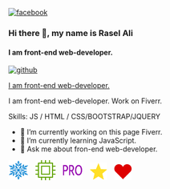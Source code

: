 [<img src='https://cdn.jsdelivr.net/npm/simple-icons@3.0.1/icons/facebook.svg' alt='facebook' height='40'>](https://www.facebook.com/https://www.facebook.com/profile.php?id=100035641064739)

### Hi there 👋, my name is Rasel Ali
#### I am front-end web-developer.

[<img src='https://cdn.jsdelivr.net/npm/simple-icons@3.0.1/icons/github.svg' alt='github' height='40'>](https://github.com/https://github.com/Wd-Rasel)

[I am front-end web-developer.](https://scontent.fdac22-1.fna.fbcdn.net/v/t39.30808-6/c0.62.472.472a/s526x395/256525390_603676084163755_5325021752470396710_n.jpg?_nc_cat=101&ccb=1-5&_nc_sid=09cbfe&_nc_ohc=8Vmi0ovVaHIAX9WQ66X&tn=bPKtVh-q8OJQ7G6W&_nc_ht=scontent.fdac22-1.fna&oh=00_AT8qXo2r32T9XjsgFQ8GcHOhHHdiwuBwYIvE_d2z03WyLA&oe=61CDD222)

I am front-end web-developer. Work on Fiverr.

Skills:  JS / HTML / CSS/BOOTSTRAP/JQUERY

- 🔭 I’m currently working on this page Fiverr. 
- 🌱 I’m currently learning JavaScript. 
- 💬 Ask me about fron-end web-developer. 
  

<a href='https://archiveprogram.github.com/'><img src='https://raw.githubusercontent.com/acervenky/animated-github-badges/master/assets/acbadge.gif' width='40' height='40'></a> <a href='https://docs.github.com/en/developers'><img src='https://raw.githubusercontent.com/acervenky/animated-github-badges/master/assets/devbadge.gif' width='40' height='40'></a> <a href='https://github.com/pricing'><img src='https://raw.githubusercontent.com/acervenky/animated-github-badges/master/assets/pro.gif' width='40' height='40'></a> <a href='https://stars.github.com/'><img src='https://raw.githubusercontent.com/acervenky/animated-github-badges/master/assets/starbadge.gif' width='35' height='35'></a> <a href='https://docs.github.com/en/github/supporting-the-open-source-community-with-github-sponsors'><img src='https://raw.githubusercontent.com/acervenky/animated-github-badges/master/assets/sponsorbadge.gif' width='35' height='35'></a> 

  
